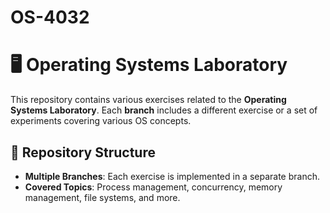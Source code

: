 # OS-4032

# 🖥️ Operating Systems Laboratory

This repository contains various exercises related to the **Operating Systems Laboratory**. Each **branch** includes a different exercise or a set of experiments covering various OS concepts.

## 📂 Repository Structure

- **Multiple Branches**: Each exercise is implemented in a separate branch.
- **Covered Topics**: Process management, concurrency, memory management, file systems, and more.
